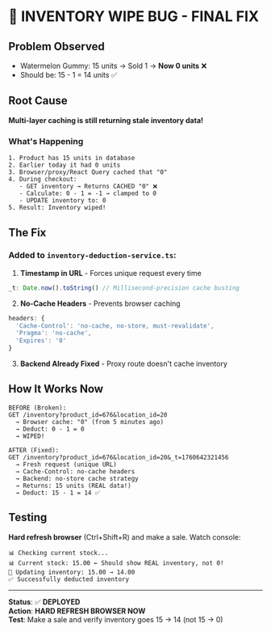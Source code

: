 # 🚨 INVENTORY WIPE BUG - FINAL FIX

## Problem Observed
- Watermelon Gummy: 15 units → Sold 1 → **Now 0 units** ❌
- Should be: 15 - 1 = 14 units ✅

## Root Cause
**Multi-layer caching is still returning stale inventory data!**

### What's Happening
```
1. Product has 15 units in database
2. Earlier today it had 0 units  
3. Browser/proxy/React Query cached that "0"
4. During checkout:
   - GET inventory → Returns CACHED "0" ❌
   - Calculate: 0 - 1 = -1 → clamped to 0
   - UPDATE inventory to: 0
5. Result: Inventory wiped!
```

## The Fix

### Added to `inventory-deduction-service.ts`:

1. **Timestamp in URL** - Forces unique request every time
```typescript
_t: Date.now().toString() // Millisecond-precision cache busting
```

2. **No-Cache Headers** - Prevents browser caching
```typescript
headers: {
  'Cache-Control': 'no-cache, no-store, must-revalidate',
  'Pragma': 'no-cache',
  'Expires': '0'
}
```

3. **Backend Already Fixed** - Proxy route doesn't cache inventory

## How It Works Now

```
BEFORE (Broken):
GET /inventory?product_id=676&location_id=20
  → Browser cache: "0" (from 5 minutes ago)
  → Deduct: 0 - 1 = 0
  → WIPED!

AFTER (Fixed):
GET /inventory?product_id=676&location_id=20&_t=1760642321456
  → Fresh request (unique URL)
  → Cache-Control: no-cache headers
  → Backend: no-store cache strategy
  → Returns: 15 units (REAL data!)
  → Deduct: 15 - 1 = 14 ✅
```

## Testing

**Hard refresh browser** (Ctrl+Shift+R) and make a sale. Watch console:
```
📊 Checking current stock...
📊 Current stock: 15.00 ← Should show REAL inventory, not 0!
📝 Updating inventory: 15.00 → 14.00
✅ Successfully deducted inventory
```

---

**Status**: ✅ **DEPLOYED**  
**Action**: **HARD REFRESH BROWSER NOW**  
**Test**: Make a sale and verify inventory goes 15 → 14 (not 15 → 0)

